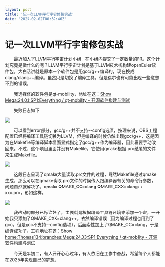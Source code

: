 ```yaml
---
layout: post
title: '记一次LLVM平行宇宙修包实战'
date: "2025-02-02T00:37:46Z"
---
```

记一次LLVM平行宇宙修包实战
===============

  最近加入了LLVM平行宇宙计划小组，在小组内提交了一定数量的PR。这个计划究竟是做什么的呢？LLVM平行宇宙计划是基于LLVM技术栈构建openEuler软件包，大白话讲就是原本一个软件包是用gcc/g++编译的，现在换成clang/clang++编译。虽然只是切换了编译工具，但是偶尔也有可能出现一些意想不到的错误。

  我选择修的软件包是qt-mobility，地址在这：[Show Mega:24.03:SP1:Everything / qt-mobility - 开源软件构建与测试](https://build.tarsier-infra.isrc.ac.cn/package/show/Mega:24.03:SP1:Everything/qt-mobility)

  失败日志如下

![](https://img2024.cnblogs.com/blog/3254001/202501/3254001-20250130221042913-94806893.png)

  可以看到error部分，gcc/g++并不支持--config选项，按理来说，OBS工程配置已经将编译工具链切换为LLVM，但是编译的时候仍然出现gcc/g++，这是因为在Makefile等编译脚本里面显式指定了gcc/g++作为编译器，因此需要手动改回来。不过，这个项目里面并没有Makefile，它使用qmake根据.pro结尾的文件来生成Makefile。

![](https://img2024.cnblogs.com/blog/3254001/202501/3254001-20250130221602034-1865086775.png)

  这段日志呈现了qmake大量读取.pro文件的过程，既然Makefile通过qmake生成，那么可以在qmake读取.pro文件的时候传入跟编译器有关的命令行参数，问题自然就解决了。qmake QMAKE\_CC=clang QMAKE\_CXX=clang++ xxx.pro，形如这样。

![](https://img2024.cnblogs.com/blog/3254001/202501/3254001-20250130222022932-1395585548.png)

  我改动的部分已标注好了，主要就是根据编译工具链环境来添加一个宏，一开始我只添加了QMAKE\_CXX=clang++，依然编译错误（因为编译过程也用到了gcc，但是gcc不支持--config选项），后面索性加上了QMAKE\_CC=clang，于是编译成功了。工程地址在这：[Show home:Thomas134:branches:Mega:24.03:SP1:Everything / qt-mobility - 开源软件构建与测试](https://build.tarsier-infra.isrc.ac.cn/package/show/home:Thomas134:branches:Mega:24.03:SP1:Everything/qt-mobility)

  今天是年初二，有人开开心心过年，有人依旧在工作中奋战，希望每个人都能在2025年实现自己的梦想。